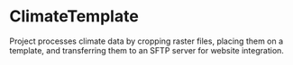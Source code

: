 # ClimateTemplate
Project processes climate data by cropping raster files, placing them on a template, and transferring them to an SFTP server for website integration.
